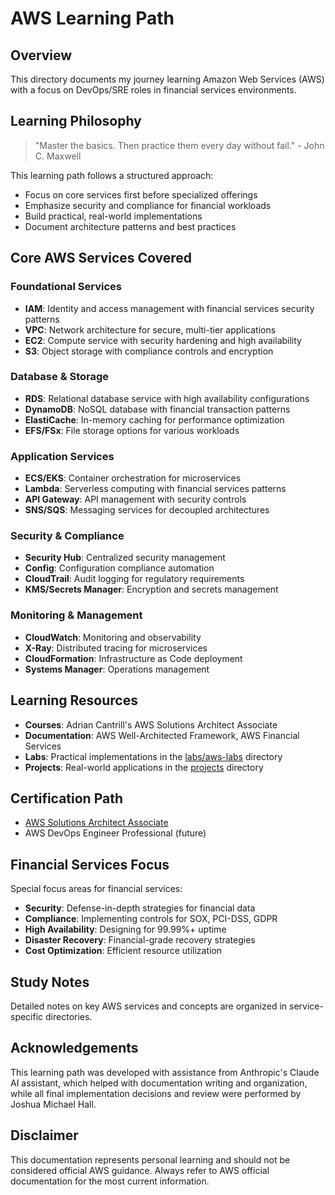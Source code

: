 # AWS Learning Path

## Overview
This directory documents my journey learning Amazon Web Services (AWS) with a focus on DevOps/SRE roles in financial services environments.

## Learning Philosophy
> "Master the basics. Then practice them every day without fail." - John C. Maxwell

This learning path follows a structured approach:
- Focus on core services first before specialized offerings
- Emphasize security and compliance for financial workloads
- Build practical, real-world implementations
- Document architecture patterns and best practices

## Core AWS Services Covered

### Foundational Services
- **IAM**: Identity and access management with financial services security patterns
- **VPC**: Network architecture for secure, multi-tier applications
- **EC2**: Compute service with security hardening and high availability
- **S3**: Object storage with compliance controls and encryption

### Database & Storage
- **RDS**: Relational database service with high availability configurations
- **DynamoDB**: NoSQL database with financial transaction patterns
- **ElastiCache**: In-memory caching for performance optimization
- **EFS/FSx**: File storage options for various workloads

### Application Services
- **ECS/EKS**: Container orchestration for microservices
- **Lambda**: Serverless computing with financial services patterns
- **API Gateway**: API management with security controls
- **SNS/SQS**: Messaging services for decoupled architectures

### Security & Compliance
- **Security Hub**: Centralized security management
- **Config**: Configuration compliance automation
- **CloudTrail**: Audit logging for regulatory requirements
- **KMS/Secrets Manager**: Encryption and secrets management

### Monitoring & Management
- **CloudWatch**: Monitoring and observability
- **X-Ray**: Distributed tracing for microservices
- **CloudFormation**: Infrastructure as Code deployment
- **Systems Manager**: Operations management

## Learning Resources
- **Courses**: Adrian Cantrill's AWS Solutions Architect Associate
- **Documentation**: AWS Well-Architected Framework, AWS Financial Services
- **Labs**: Practical implementations in the [labs/aws-labs](../../labs/aws-labs) directory
- **Projects**: Real-world applications in the [projects](../../projects) directory

## Certification Path
- [AWS Solutions Architect Associate](../../certifications/aws-saa)
- AWS DevOps Engineer Professional (future)

## Financial Services Focus
Special focus areas for financial services:
- **Security**: Defense-in-depth strategies for financial data
- **Compliance**: Implementing controls for SOX, PCI-DSS, GDPR
- **High Availability**: Designing for 99.99%+ uptime
- **Disaster Recovery**: Financial-grade recovery strategies
- **Cost Optimization**: Efficient resource utilization

## Study Notes
Detailed notes on key AWS services and concepts are organized in service-specific directories.

## Acknowledgements
This learning path was developed with assistance from Anthropic's Claude AI assistant, which helped with documentation writing and organization, while all final implementation decisions and review were performed by Joshua Michael Hall.

## Disclaimer
This documentation represents personal learning and should not be considered official AWS guidance. Always refer to AWS official documentation for the most current information.